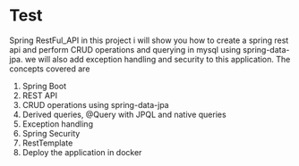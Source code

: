 # Test
Spring RestFul_API
in this project i will show you how to create a spring rest api and perform CRUD operations and querying in mysql using spring-data-jpa. we will also add exception handling and security to this application.
The concepts covered are
  1. Spring Boot
  2. REST API
  3. CRUD operations using spring-data-jpa
  4. Derived queries, @Query with JPQL and native queries
  5. Exception handling
  5. Spring Security
  7. RestTemplate
  8. Deploy the application in docker
